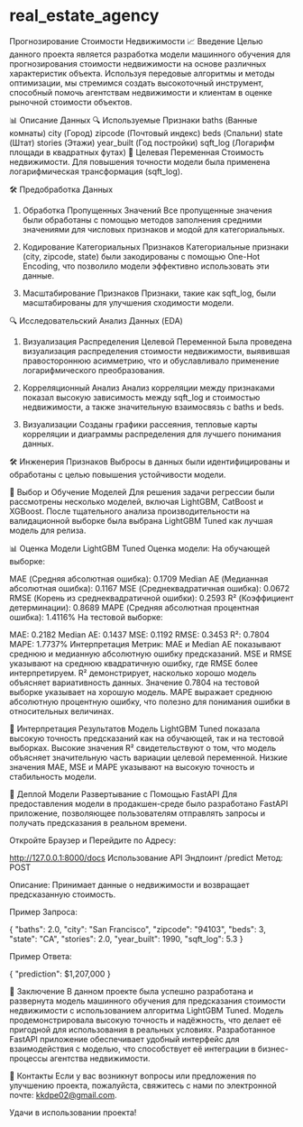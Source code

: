 # real_estate_agency
Прогнозирование Стоимости Недвижимости
📈 Введение
Целью данного проекта является разработка модели машинного обучения для прогнозирования стоимости недвижимости на основе различных характеристик объекта. Используя передовые алгоритмы и методы оптимизации, мы стремимся создать высокоточный инструмент, способный помочь агентствам недвижимости и клиентам в оценке рыночной стоимости объектов.

📊 Описание Данных
🔍 Используемые Признаки
baths (Ванные комнаты)
city (Город)
zipcode (Почтовый индекс)
beds (Спальни)
state (Штат)
stories (Этажи)
year_built (Год постройки)
sqft_log (Логарифм площади в квадратных футах)
🎯 Целевая Переменная
Стоимость недвижимости. Для повышения точности модели была применена логарифмическая трансформация (sqft_log).

🛠️ Предобработка Данных
1. Обработка Пропущенных Значений
Все пропущенные значения были обработаны с помощью методов заполнения средними значениями для числовых признаков и модой для категориальных.

2. Кодирование Категориальных Признаков
Категориальные признаки (city, zipcode, state) были закодированы с помощью One-Hot Encoding, что позволило модели эффективно использовать эти данные.

3. Масштабирование Признаков
Признаки, такие как sqft_log, были масштабированы для улучшения сходимости модели.

🔍 Исследовательский Анализ Данных (EDA)
1. Визуализация Распределения Целевой Переменной
Была проведена визуализация распределения стоимости недвижимости, выявившая правостороннюю асимметрию, что и обуславливало применение логарифмического преобразования.

2. Корреляционный Анализ
Анализ корреляции между признаками показал высокую зависимость между sqft_log и стоимостью недвижимости, а также значительную взаимосвязь с baths и beds.

3. Визуализации
Созданы графики рассеяния, тепловые карты корреляции и диаграммы распределения для лучшего понимания данных.

🛠️ Инженерия Признаков
Выбросы в данных были идентифицированы и обработаны с целью повышения устойчивости модели.

🤖 Выбор и Обучение Моделей
Для решения задачи регрессии были рассмотрены несколько моделей, включая LightGBM, CatBoost и XGBoost. После тщательного анализа производительности на валидационной выборке была выбрана LightGBM Tuned как лучшая модель для релиза.

📊 Оценка Модели
LightGBM Tuned
Оценка модели:
На обучающей выборке:

MAE (Средняя абсолютная ошибка): 0.1709
Median AE (Медианная абсолютная ошибка): 0.1167
MSE (Среднеквадратичная ошибка): 0.0672
RMSE (Корень из среднеквадратичной ошибки): 0.2593
R² (Коэффициент детерминации): 0.8689
MAPE (Средняя абсолютная процентная ошибка): 1.4116%
На тестовой выборке:

MAE: 0.2182
Median AE: 0.1437
MSE: 0.1192
RMSE: 0.3453
R²: 0.7804
MAPE: 1.7737%
Интерпретация Метрик:
MAE и Median AE показывают среднюю и медианную абсолютную ошибку предсказаний.
MSE и RMSE указывают на среднюю квадратичную ошибку, где RMSE более интерпретируем.
R² демонстрирует, насколько хорошо модель объясняет вариативность данных. Значение 0.7804 на тестовой выборке указывает на хорошую модель.
MAPE выражает среднюю абсолютную процентную ошибку, что полезно для понимания ошибки в относительных величинах.


🧠 Интерпретация Результатов
Модель LightGBM Tuned показала высокую точность предсказаний как на обучающей, так и на тестовой выборках. Высокие значения R² свидетельствуют о том, что модель объясняет значительную часть вариации целевой переменной. Низкие значения MAE, MSE и MAPE указывают на высокую точность и стабильность модели.

🚀 Деплой Модели
Развертывание с Помощью FastAPI
Для предоставления модели в продакшен-среде было разработано FastAPI приложение, позволяющее пользователям отправлять запросы и получать предсказания в реальном времени.

Откройте Браузер и Перейдите по Адресу:

http://127.0.0.1:8000/docs
Использование API
Эндпоинт /predict
Метод: POST

Описание: Принимает данные о недвижимости и возвращает предсказанную стоимость.

Пример Запроса:

{
    "baths": 2.0,
    "city": "San Francisco",
    "zipcode": "94103",
    "beds": 3,
    "state": "CA",
    "stories": 2.0,
    "year_built": 1990,
    "sqft_log": 5.3
}

Пример Ответа:

{
    "prediction": $1,207,000
}


📝 Заключение
В данном проекте была успешно разработана и развернута модель машинного обучения для предсказания стоимости недвижимости с использованием алгоритма LightGBM Tuned. Модель продемонстрировала высокую точность и надёжность, что делает её пригодной для использования в реальных условиях. Разработанное FastAPI приложение обеспечивает удобный интерфейс для взаимодействия с моделью, что способствует её интеграции в бизнес-процессы агентства недвижимости.



📧 Контакты
Если у вас возникнут вопросы или предложения по улучшению проекта, пожалуйста, свяжитесь с нами по электронной почте: kkdpe02@gmail.com.

Удачи в использовании проекта!
